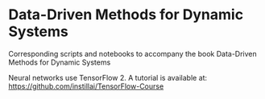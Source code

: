 # Data-Driven Methods for Dynamic Systems
Corresponding scripts and notebooks to accompany the book Data-Driven Methods for Dynamic Systems

Neural networks use TensorFlow 2. A tutorial is available at: https://github.com/instillai/TensorFlow-Course 
